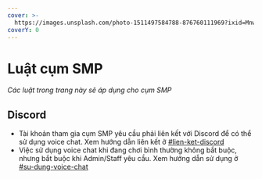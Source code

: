```yaml
---
cover: >-
  https://images.unsplash.com/photo-1511497584788-876760111969?ixid=MnwxMjA3fDB8MHxwaG90by1wYWdlfHx8fGVufDB8fHx8&ixlib=rb-1.2.1&auto=format&fit=crop&w=3432&q=80
coverY: 0
---
```


# Luật cụm SMP

_Các luật trong trang này sẽ áp dụng cho cụm SMP_

## Discord

* Tài khoản tham gia cụm SMP yêu cầu phải liên kết với Discord để có thể sử dụng voice chat. Xem hướng dẫn liên kết ở [#lien-ket-discord](huong-dan.md#lien-ket-discord "mention")&#x20;
* Việc sử dụng voice chat khi đang chơi bình thường không bắt buộc, nhưng bắt buộc khi Admin/Staff yêu cầu. Xem hướng dẫn sử dụng ở [#su-dung-voice-chat](huong-dan.md#su-dung-voice-chat "mention")
